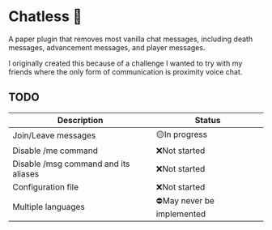 # Chatless 💬

A paper plugin that removes most vanilla chat messages, including death messages, advancement messages, and player messages.

I originally created this because of a challenge I wanted to try with my friends where the only form of communication is proximity voice chat.

## TODO


|Description|Status|
|-----|-----|
|Join/Leave messages|🟡In progress|
|Disable /me command|❌Not started|
|Disable /msg command and its aliases|❌Not started|
|Configuration file|❌Not started|
|Multiple languages|⛔️May never be implemented|
